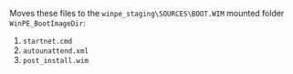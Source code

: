 Moves these files to the `winpe_staging\SOURCES\BOOT.WIM` mounted folder `WinPE_BootImageDir`:

1. `startnet.cmd`
2. `autounattend.xml`
3. `post_install.wim`